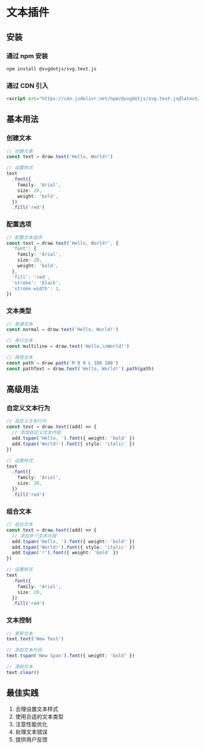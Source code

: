 # 文本插件

## 安装

### 通过 npm 安装

```bash
npm install @svgdotjs/svg.text.js
```

### 通过 CDN 引入

```html
<script src="https://cdn.jsdelivr.net/npm/@svgdotjs/svg.text.js@latest/dist/svg.text.min.js"></script>
```

## 基本用法

### 创建文本

```ts
// 创建元素
const text = draw.text('Hello, World!')

// 设置样式
text
  .font({
    family: 'Arial',
    size: 20,
    weight: 'bold',
  })
  .fill('red')
```

### 配置选项

```ts
// 配置文本选项
const text = draw.text('Hello, World!', {
  'font': {
    family: 'Arial',
    size: 20,
    weight: 'bold',
  },
  'fill': 'red',
  'stroke': 'black',
  'stroke-width': 1,
})
```

### 文本类型

```ts
// 普通文本
const normal = draw.text('Hello, World!')

// 多行文本
const multiline = draw.text('Hello,\nWorld!')

// 路径文本
const path = draw.path('M 0 0 L 100 100')
const pathText = draw.text('Hello, World!').path(path)
```

## 高级用法

### 自定义文本行为

```ts
// 自定义文本行为
const text = draw.text((add) => {
  // 添加自定义文本内容
  add.tspan('Hello, ').font({ weight: 'bold' })
  add.tspan('World!').font({ style: 'italic' })
})

// 设置样式
text
  .font({
    family: 'Arial',
    size: 20,
  })
  .fill('red')
```

### 组合文本

```ts
// 组合文本
const text = draw.text((add) => {
  // 添加多个文本片段
  add.tspan('Hello, ').font({ weight: 'bold' })
  add.tspan('World!').font({ style: 'italic' })
  add.tspan('!').font({ weight: 'bold' })
})

// 设置样式
text
  .font({
    family: 'Arial',
    size: 20,
  })
  .fill('red')
```

### 文本控制

```ts
// 更新文本
text.text('New Text')

// 添加文本片段
text.tspan('New Span').font({ weight: 'bold' })

// 清除文本
text.clear()
```

## 最佳实践

1. 合理设置文本样式
2. 使用合适的文本类型
3. 注意性能优化
4. 处理文本错误
5. 提供用户反馈
